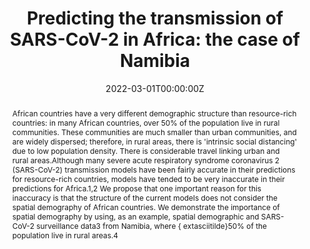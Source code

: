 ---
title: "Predicting the transmission of SARS-CoV-2 in Africa: the case of Namibia"


authors:
 - Justin T Okano
 - admin
 - Honore K Mitonga
 - Sally Blower


author_notes:
 - ''
 - ''
 - ''
 - ''


date: '2022-03-01T00:00:00Z'
doi: '10.1093/jtm/taac034'


publishDate: '2017-01-01T00:00:00Z'


# Enter a publication type from the CSL standard. See https://docs.citationstyles.org/en/stable/specification.html?highlight=publication%20type#type-terms.
# basically ['article-journal'] , ['paper-conference'] , ['book'] and so on. IMPORTANT: ['article'] for preprints.
# even if 1 type, always put in list
publication_types: ['article-journal']


publication: In *Journal of Travel Medicine*
publication_short: In *Journal of Travel Medicine*


abstract: "African countries have a very different demographic structure than resource-rich countries: in many African countries, over 50% of the population live in rural communities. These communities are much smaller than urban communities, and are widely dispersed; therefore, in rural areas, there is 'intrinsic social distancing' due to low population density. There is considerable travel linking urban and rural areas.Although many severe acute respiratory syndrome coronavirus 2 (SARS-CoV-2) transmission models have been fairly accurate in their predictions for resource-rich countries, models have tended to be very inaccurate in their predictions for Africa.1,2 We propose that one important reason for this inaccuracy is that the structure of the current models does not consider the spatial demography of African countries. We demonstrate the importance of spatial demography by using, as an example, spatial demographic and SARS-CoV-2 surveillance data3 from Namibia, where {\textasciitilde}50% of the population live in rural areas.4"


tags: []


featured: false


links:
 - name: Journal website
   url: https://doi.org/10.1093/jtm/taac034


image:
 caption: ''
 focal_point: ''
 preview_only: false


---